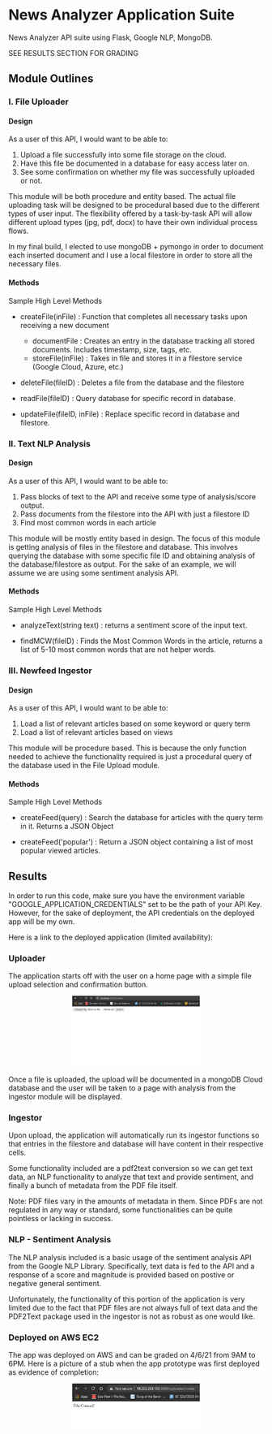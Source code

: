# News Analyzer Application Suite
News Analyzer API suite using Flask, Google NLP, MongoDB.

SEE RESULTS SECTION FOR GRADING

## Module Outlines

### I. File Uploader
#### Design
As a user of this API, I would want to be able to:
1. Upload a file successfully into some file storage on the cloud.
2. Have this file be documented in a database for easy access later on.
3. See some confirmation on whether my file was successfully uploaded or not.

This module will be both procedure and entity based. The actual file uploading task will be designed to be procedural based due to the different types of user input. The flexibility offered by a task-by-task API will allow different upload types (jpg, pdf, docx) to have their own individual process flows.

In my final build, I elected to use mongoDB + pymongo in order to document each inserted document and I use a local filestore in order to store all the necessary files. 

#### Methods
Sample High Level Methods

- createFile(inFile) : Function that completes all necessary tasks upon receiving a new document
  - documentFile : Creates an entry in the database tracking all stored documents. Includes timestamp, size, tags, etc.
  - storeFile(inFile) : Takes in file and stores it in a filestore service (Google Cloud, Azure, etc.)

- deleteFile(fileID) : Deletes a file from the database and the filestore

- readFile(fileID) : Query database for specific record in database.

- updateFile(fileID, inFile) : Replace specific record in database and filestore.
  
  
### II. Text NLP Analysis
#### Design
As a user of this API, I would want to be able to:
1. Pass blocks of text to the API and receive some type of analysis/score output.
2. Pass documents from the filestore into the API with just a filestore ID
3. Find most common words in each article

This module will be mostly entity based in design. The focus of this module is getting analysis of files in the filestore and database. This involves querying the database with some specific file ID and obtaining analysis of the database/filestore as output. For the sake of an example, we will assume we are using some sentiment analysis API.

#### Methods
Sample High Level Methods

- analyzeText(string text) : returns a sentiment score of the input text.

- findMCW(fileID) : Finds the Most Common Words in the article, returns a list of 5-10 most common words that are not helper words.

### III. Newfeed Ingestor
#### Design
As a user of this API, I would want to be able to:
1. Load a list of relevant articles based on some keyword or query term
2. Load a list of relevant articles based on views

This module will be procedure based. This is because the only function needed to achieve the functionality required is just a procedural query of the database used in the File Upload module. 

#### Methods
Sample High Level Methods

- createFeed(query) : Search the database for articles with the query term in it. Returns a JSON Object

- createFeed('popular') : Return a JSON object containing a list of most popular viewed articles.

## Results
In order to run this code, make sure you have the environment variable "GOOGLE_APPLICATION_CREDENTIALS" set to be the path of your API Key. However, for the sake of deployment, the API credentials on the deployed app will be my own.

Here is a link to the deployed application (limited availability): 

### Uploader
The application starts off with the user on a home page with a simple file upload selection and confirmation button.  

<center><img src="./Images/uploader.PNG" width="50%" /></center>

Once a file is uploaded, the upload will be documented in a mongoDB Cloud database and the user will be taken to a page with analysis from the ingestor module will be displayed.
### Ingestor
Upon upload, the application will automatically run its ingestor functions so that entries in the filestore and database will have content in their respective cells. 

Some functionality included are a pdf2text conversion so we can get text data, an NLP functionality to analyze that text and provide sentiment, and finally a bunch of metadata from the PDF file itself. 

Note: PDF files vary in the amounts of metadata in them. Since PDFs are not regulated in any way or standard, some functionalities can be quite pointless or lacking in success. 
### NLP - Sentiment Analysis
The NLP analysis included is a basic usage of the sentiment analysis API from the Google NLP Library. Specifically, text data is fed to the API and a response of a score and magnitude is provided based on postive or negative general sentiment. 

Unfortunately, the functionality of this portion of the application is very limited due to the fact that PDF files are not always full of text data and the PDF2Text package used in the ingestor is not as robust as one would like.

### Deployed on AWS EC2
The app was deployed on AWS and can be graded on 4/6/21 from 9AM to 6PM. Here is a picture of a stub when the app prototype was first deployed as evidence of completion:

<center><img src="./Images/deploymentdoc.PNG" width="50%" /></center>


